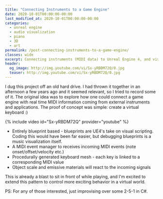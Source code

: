 ```yaml
---
title: "Connecting Instruments to a Game Engine"
date: 2020-10-01T00:00:00-00:00
last_modified_at: 2020-10-01T00:00:00-00:00
categories:
  - unreal engine
  - audio visualization
  - piano
  - 3D
  - art
permalink: /post-connecting-instruments-to-a-game-engine/
classes: wide
excerpt: Connecting instruments (MIDI data) to Unreal Engine 4, and visualizing the logic.
header:
  og_image: http://img.youtube.com/vi/Sx-yRBDM72Q/0.jpg
  teaser: http://img.youtube.com/vi/Sx-yRBDM72Q/0.jpg
---
```


I dug this project off an old hard drive. I had thrown it together in an afternoon a few years ago and it seemed relevant, so I tried to record some of it. The original idea was to explore how one could connect a game engine with real time MIDI information coming from external instruments and applications. The proof of concept was simple: create a virtual keyboard :)

{% include video id="Sx-yRBDM72Q" provider="youtube" %}

- Entirely blueprint based - blueprints are UE4's take on visual scripting. Coding this would have been far easier, but debugging blueprints is a music visualization itself.
- A MIDI event manager to receives incoming MIDI events (note onset/offset/velocity etc.)
- Procedurally generated keyboard mesh - each key is linked to a corresponding MIDI value
- Object scale and emissive materials will react to the incoming signals

This is already a blast to sit in front of while playing, and I'm excited to extend this pattern to control more exciting behavior in a virtual world.

PS: For any of those interested, just improvising over some 2-5-1 in C#.
